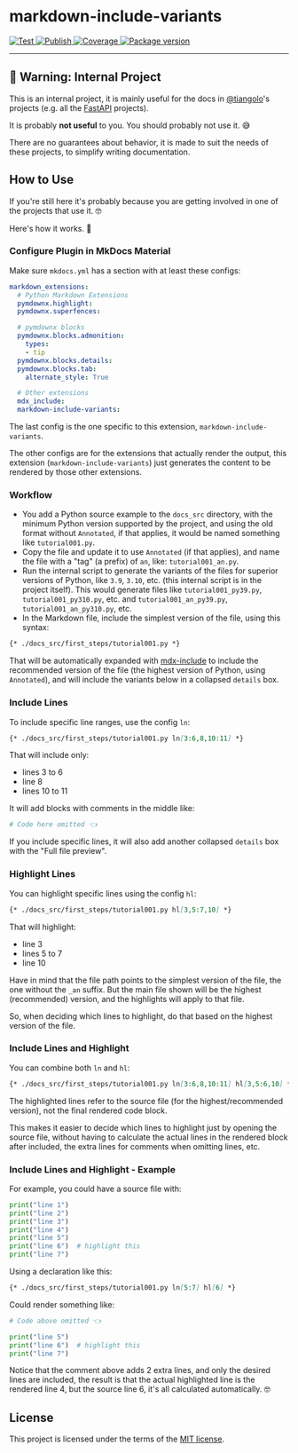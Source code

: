 # markdown-include-variants

<a href="https://github.com/tiangolo/markdown-include-variants/actions?query=workflow%3ATest" target="_blank">
    <img src="https://github.com/tiangolo/markdown-include-variants/workflows/Test/badge.svg" alt="Test">
</a>
<a href="https://github.com/tiangolo/markdown-include-variants/actions?query=workflow%3APublish" target="_blank">
    <img src="https://github.com/tiangolo/markdown-include-variants/workflows/Publish/badge.svg" alt="Publish">
</a>
<a href="https://coverage-badge.samuelcolvin.workers.dev/redirect/tiangolo/markdown-include-variants" target="_blank">
    <img src="https://coverage-badge.samuelcolvin.workers.dev/tiangolo/markdown-include-variants.svg" alt="Coverage">
<a href="https://pypi.org/project/markdown-include-variants" target="_blank">
    <img src="https://img.shields.io/pypi/v/markdown-include-variants?color=%2334D058&label=pypi%20package" alt="Package version">
</a>

---

## 🚨 Warning: Internal Project

This is an internal project, it is mainly useful for the docs in [@tiangolo](https://github.com/tiangolo)'s projects (e.g. all the [FastAPI](https://github.com/fastapi) projects).

It is probably **not useful** to you. You should probably not use it. 😅

There are no guarantees about behavior, it is made to suit the needs of these projects, to simplify writing documentation.

## How to Use

If you're still here it's probably because you are getting involved in one of the projects that use it. 🤓

Here's how it works. 🚀

### Configure Plugin in MkDocs Material

Make sure `mkdocs.yml` has a section with at least these configs:

```yaml
markdown_extensions:
  # Python Markdown Extensions
  pymdownx.highlight:
  pymdownx.superfences:

  # pymdownx blocks
  pymdownx.blocks.admonition:
    types:
    - tip
  pymdownx.blocks.details:
  pymdownx.blocks.tab:
    alternate_style: True

  # Other extensions
  mdx_include:
  markdown-include-variants:
```

The last config is the one specific to this extension, `markdown-include-variants`.

The other configs are for the extensions that actually render the output, this extension (`markdown-include-variants`) just generates the content to be rendered by those other extensions.

### Workflow

* You add a Python source example to the `docs_src` directory, with the minimum Python version supported by the project, and using the old format without `Annotated`, if that applies, it would be named something like `tutorial001.py`.
* Copy the file and update it to use `Annotated` (if that applies), and name the file with a "tag" (a prefix) of `an`, like: `tutorial001_an.py`.
* Run the internal script to generate the variants of the files for superior versions of Python, like `3.9`, `3.10`, etc. (this internal script is in the project itself). This would generate files like `tutorial001_py39.py`, `tutorial001_py310.py`, etc. and `tutorial001_an_py39.py`, `tutorial001_an_py310.py`, etc.
* In the Markdown file, include the simplest version of the file, using this syntax:

```markdown
{* ./docs_src/first_steps/tutorial001.py *}
```

That will be automatically expanded with [mdx-include](https://github.com/neurobin/mdx_include) to include the recommended version of the file (the highest version of Python, using `Annotated`), and will include the variants below in a collapsed `details` box.

### Include Lines

To include specific line ranges, use the config `ln`:

```markdown
{* ./docs_src/first_steps/tutorial001.py ln[3:6,8,10:11] *}
```

That will include only:

* lines 3 to 6
* line 8
* lines 10 to 11

It will add blocks with comments in the middle like:

```python
# Code here omitted 👈️
```

If you include specific lines, it will also add another collapsed `details` box with the "Full file preview".

### Highlight Lines

You can highlight specific lines using the config `hl`:

```markdown
{* ./docs_src/first_steps/tutorial001.py hl[3,5:7,10] *}
```

That will highlight:

* line 3
* lines 5 to 7
* line 10

Have in mind that the file path points to the simplest version of the file, the one without the `_an` suffix. But the main file shown will be the highest (recommended) version, and the highlights will apply to that file.

So, when deciding which lines to highlight, do that based on the highest version of the file.

### Include Lines and Highlight

You can combine both `ln` and `hl`:

```markdown
{* ./docs_src/first_steps/tutorial001.py ln[3:6,8,10:11] hl[3,5:6,10] *}
```

The highlighted lines refer to the source file (for the highest/recommended version), not the final rendered code block.

This makes it easier to decide which lines to highlight just by opening the source file, without having to calculate the actual lines in the rendered block after included, the extra lines for comments when omitting lines, etc.

### Include Lines and Highlight - Example

For example, you could have a source file with:

```python
print("line 1")
print("line 2")
print("line 3")
print("line 4")
print("line 5")
print("line 6")  # highlight this
print("line 7")
```

Using a declaration like this:

```markdown
{* ./docs_src/first_steps/tutorial001.py ln[5:7] hl[6] *}
```

Could render something like:

```python
# Code above omitted 👈️

print("line 5")
print("line 6")  # highlight this
print("line 7")
```

Notice that the comment above adds 2 extra lines, and only the desired lines are included, the result is that the actual highlighted line is the rendered line 4, but the source line 6, it's all calculated automatically. 🤓

## License

This project is licensed under the terms of the [MIT license](https://github.com/tiangolo/markdown-include-variants/blob/main/LICENSE).
